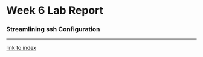 # Week 6 Lab Report

### Streamlining ssh Configuration
---

[link to index](https://dan248lee.github.io/cs15l-lab-reports/index)

